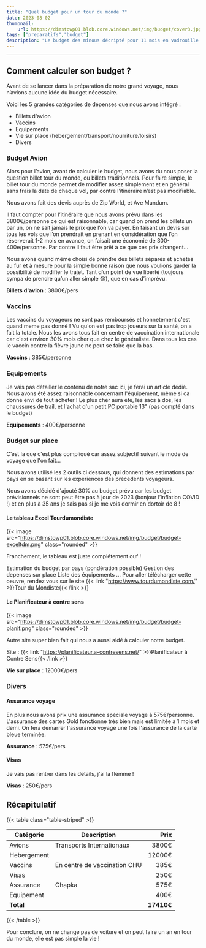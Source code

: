 ```yaml
---
title: "Quel budget pour un tour du monde ?"
date: 2023-08-02
thumbnail:
    url: https://dimstowp01.blob.core.windows.net/img/budget/cover3.jpg
tags: ["preparatifs","budget"]
description: "Le budget des minous décripté pour 11 mois en vadrouille autour du monde."
---
```

---

## Comment calculer son budget ?

Avant de se lancer dans la préparation de notre grand voyage, nous n’avions aucune idée du budget nécessaire.

Voici les 5 grandes catégories de dépenses que nous avons intégré :

- Billets d'avion
- Vaccins
- Equipements
- Vie sur place (hebergement/transport/nourriture/loisirs)
- Divers

### Budget Avion

Alors pour l’avion, avant de calculer le budget, nous avons du nous poser la question billet tour du monde, ou billets traditionnels. Pour faire simple, le billet tour du monde permet de modifier assez simplement et en général sans frais la date de chaque vol, par contre l’itinéraire n’est pas modifiable.

Nous avons fait des devis auprès de Zip World, et Ave Mundum.

Il faut compter pour l’itinéraire que nous avons prévu dans les 3800€/personne ce qui est raisonnable, car quand on prend les billets un par un, on ne sait jamais le prix que l’on va payer. En faisant un devis sur tous les vols que l’on prendrait en prenant en considération que l’on réserverait 1-2 mois en avance, on faisait une économie de 300-400e/personne. Par contre il faut être prêt à ce que ces prix changent…

Nous avons quand même choisi de prendre des billets séparés et achetés au fur et à mesure pour la simple bonne raison que nous voulions garder la possibilité de modifier le trajet. Tant d’un point de vue liberté (toujours sympa de prendre qu’un aller simple 😎), que en cas d’imprévu.

**Billets d'avion** : 3800€/pers

### Vaccins

Les vaccins du voyageurs ne sont pas remboursés et honnetement c'est quand meme pas donné ! Vu qu'on est pas trop joueurs sur la santé, on a fait la totale. Nous les avons tous fait en centre de vaccination internationale car c'est environ 30% mois cher que chez le généraliste. Dans tous les cas le vaccin contre la fièvre jaune ne peut se faire que la bas.

**Vaccins** : 385€/personne

### Equipements

Je vais pas détailler le contenu de notre sac ici, je ferai un article dédié.
Nous avons été assez raisonnable concernant l'équipement, même si ca donne envi de tout acheter !
Le plus cher aura été, les sacs à dos, les chaussures de trail, et l'achat d'un petit PC portable 13" (pas compté dans le budget)

**Equipements** : 400€/personne

### Budget sur place

C’est la que c'est plus compliqué car assez subjectif suivant le mode de voyage que l'on fait...

Nous avons utilisé les 2 outils ci dessous, qui donnent des estimations par pays en se basant sur les experiences des précedents voyageurs.

Nous avons décidé d'ajouté 30% au budget prévu car les budget prévisionnels ne sont peut être pas à jour de 2023 (bonjour l’inflation COVID !) et en plus à 35 ans je sais pas si je me vois dormir en dortoir de 8 !

#### Le tableau Excel Tourdumondiste

{{< image src="https://dimstowp01.blob.core.windows.net/img/budget/budget-exceltdm.png"  class="rounded" >}}

Franchement, le tableau est juste complétement ouf !

Estimation du budget par pays (pondération possible)
Gestion des depenses sur place
Liste des équipements
…
Pour aller télécharger cette oeuvre, rendez vous sur le site {{< link "https://www.tourdumondiste.com/" >}}Tour du Mondiste{{< /link >}}

#### Le Planificateur à contre sens

{{< image src="https://dimstowp01.blob.core.windows.net/img/budget/budget-planif.png"  class="rounded" >}}

Autre site super bien fait qui nous a aussi aidé à calculer notre budget.

Site : {{< link "https://planificateur.a-contresens.net/" >}}Planificateur à Contre Sens{{< /link >}}

**Vie sur place** : 12000€/pers

### Divers

#### Assurance voyage

En plus nous avons prix une assurance spéciale voyage à 575€/personne.
L'assurance des cartes Gold fonctionne très bien mais est limitée à 1 mois et demi. On fera demarrer l'assurance voyage une fois l'assurance de la carte bleue terminée.

**Assurance** : 575€/pers

#### Visas

Je vais pas rentrer dans les details, j'ai la flemme !

**Visas** : 250€/pers

## Récapitulatif

{{< table class="table-striped" >}}

| Catégorie        | Description                  | Prix           |
| ---------------- | ------------------------------ | ---------------: |
| Avions           | Transports Internationaux    | 3800€          |
| Hebergement      |                              | 12000€         |
| Vaccins          | En centre de vaccination CHU | 385€           |
| Visas             |                              | 250€           |
| Assurance         | Chapka                       | 575€           |
| Equipement        |                              | 400€           |
| **Total**         |                              | **17410€**      |

{{< /table >}}

Pour conclure, on ne change pas de voiture et on peut faire un an en tour du monde, elle est pas simple la vie !
